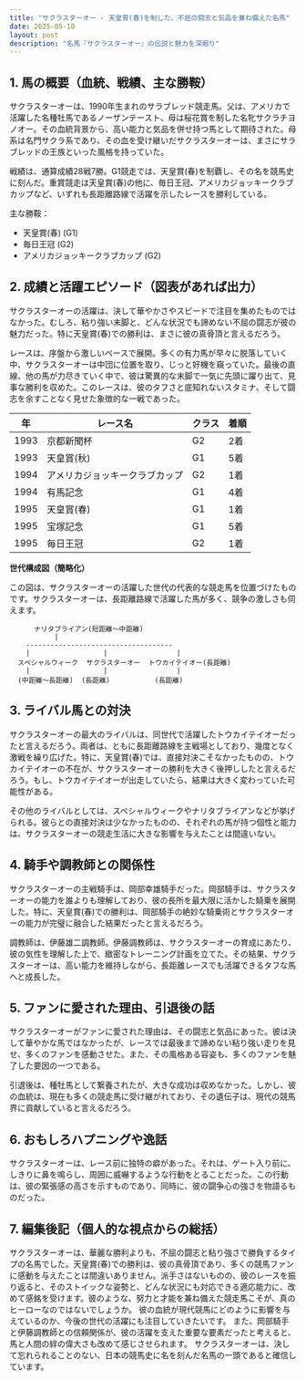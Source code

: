 ```yaml
---
title: "サクラスターオー - 天皇賞(春)を制した、不屈の闘志と気品を兼ね備えた名馬"
date: 2025-05-10
layout: post
description: "名馬『サクラスターオー』の伝説と魅力を深堀り"
---
```


## 1. 馬の概要（血統、戦績、主な勝鞍）

サクラスターオーは、1990年生まれのサラブレッド競走馬。父は、アメリカで活躍した名種牡馬であるノーザンテースト、母は桜花賞を制した名牝サクラチヨノオー。その血統背景から、高い能力と気品を併せ持つ馬として期待された。母系は名門サクラ系であり、その血を受け継いだサクラスターオーは、まさにサラブレッドの王族といった風格を持っていた。

戦績は、通算成績28戦7勝。G1競走では、天皇賞(春)を制覇し、その名を競馬史に刻んだ。重賞競走は天皇賞(春)の他に、毎日王冠、アメリカジョッキークラブカップなど、いずれも長距離路線で活躍を示したレースを勝利している。

主な勝鞍：

* 天皇賞(春) (G1)
* 毎日王冠 (G2)
* アメリカジョッキークラブカップ (G2)


## 2. 成績と活躍エピソード（図表があれば出力）

サクラスターオーの活躍は、決して華やかさやスピードで注目を集めたものではなかった。むしろ、粘り強い末脚と、どんな状況でも諦めない不屈の闘志が彼の魅力だった。特に天皇賞(春)での勝利は、まさに彼の真骨頂と言えるだろう。

レースは、序盤から激しいペースで展開。多くの有力馬が早々に脱落していく中、サクラスターオーは中団に位置を取り、じっと好機を窺っていた。最後の直線、他の馬が力尽きていく中で、彼は驚異的な末脚で一気に先頭に躍り出て、見事な勝利を収めた。このレースは、彼のタフさと底知れないスタミナ、そして闘志を余すことなく見せた象徴的な一戦であった。

| 年 | レース名           | クラス | 着順 |
|---|--------------------|-------|------|
| 1993 | 京都新聞杯         | G2    | 2着  |
| 1993 | 天皇賞(秋)         | G1    | 5着  |
| 1994 | アメリカジョッキークラブカップ | G2    | 1着  |
| 1994 | 有馬記念           | G1    | 4着  |
| 1995 | 天皇賞(春)         | G1    | 1着  |
| 1995 | 宝塚記念           | G1    | 5着  |
| 1995 | 毎日王冠           | G2    | 1着  |


**世代構成図（簡略化）**

この図は、サクラスターオーの活躍した世代の代表的な競走馬を位置づけたものです。サクラスターオーは、長距離路線で活躍した馬が多く、競争の激しさも伺えます。

```
      ナリタブライアン(短距離～中距離)
           |
    ------------------------------------
    |                  |                 |
  スペシャルウィーク  サクラスターオー  トウカイテイオー(長距離)
    |                  |                 |
  (中距離～長距離)  (長距離)           (長距離)
```


## 3. ライバル馬との対決

サクラスターオーの最大のライバルは、同世代で活躍したトウカイテイオーだったと言えるだろう。両者は、ともに長距離路線を主戦場としており、幾度となく激戦を繰り広げた。特に、天皇賞(春)では、直接対決こそなかったものの、トウカイテイオーの不在が、サクラスターオーの勝利を大きく後押ししたと言えるだろう。もし、トウカイテイオーが出走していたら、結果は大きく変わっていた可能性がある。

その他のライバルとしては、スペシャルウィークやナリタブライアンなどが挙げられる。彼らとの直接対決は少なかったものの、それぞれの馬が持つ個性と能力は、サクラスターオーの競走生活に大きな影響を与えたことは間違いない。


## 4. 騎手や調教師との関係性

サクラスターオーの主戦騎手は、岡部幸雄騎手だった。岡部騎手は、サクラスターオーの能力を誰よりも理解しており、彼の長所を最大限に活かした騎乗を展開した。特に、天皇賞(春)での勝利は、岡部騎手の絶妙な騎乗術とサクラスターオーの能力が完璧に融合した結果だったと言えるだろう。

調教師は、伊藤雄二調教師。伊藤調教師は、サクラスターオーの育成にあたり、彼の気性を理解した上で、緻密なトレーニング計画を立てた。その結果、サクラスターオーは、高い能力を維持しながら、長距離レースでも活躍できるタフな馬へと成長した。


## 5. ファンに愛された理由、引退後の話

サクラスターオーがファンに愛された理由は、その闘志と気品にあった。彼は決して華やかな馬ではなかったが、レースでは最後まで諦めない粘り強い走りを見せ、多くのファンを感動させた。また、その風格ある容姿も、多くのファンを魅了した要因の一つである。

引退後は、種牡馬として繋養されたが、大きな成功は収めなかった。しかし、彼の血統は、現在も多くの競走馬に受け継がれており、その遺伝子は、現代の競馬界に貢献していると言えるだろう。


## 6. おもしろハプニングや逸話

サクラスターオーは、レース前に独特の癖があった。それは、ゲート入り前に、しきりに鼻を鳴らし、周囲に威嚇するような行動をとることだった。この行動は、彼の緊張感の高さを示すものであり、同時に、彼の闘争心の強さを物語るものだった。


## 7. 編集後記（個人的な視点からの総括）

サクラスターオーは、華麗な勝利よりも、不屈の闘志と粘り強さで勝負するタイプの名馬でした。天皇賞(春)での勝利は、彼の真骨頂であり、多くの競馬ファンに感動を与えたことは間違いありません。派手さはないものの、彼のレースを振り返ると、そのストイックな姿勢と、どんな状況にも対応できる適応能力に、改めて感銘を受けます。彼のような、努力と才能を兼ね備えた競走馬こそが、真のヒーローなのではないでしょうか。  彼の血統が現代競馬にどのように影響を与えているのか、今後の世代の活躍にも注目していきたいです。  また、岡部騎手と伊藤調教師との信頼関係が、彼の活躍を支えた重要な要素だったと考えると、馬と人間の絆の偉大さも改めて感じさせられます。 サクラスターオーは、決して忘れられることのない、日本の競馬史に名を刻んだ名馬の一頭であると確信しています。
